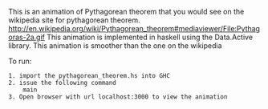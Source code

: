 This is an animation of Pythagorean theorem that you would see on the wikipedia site for pythagorean theorem.
http://en.wikipedia.org/wiki/Pythagorean_theorem#mediaviewer/File:Pythagoras-2a.gif
This animation is implemented in haskell using the Data.Active library. This animation is smoother than the one on the wikipedia

To run:

	1. import the pythagorean_theorem.hs into GHC
	2. issue the following command
		main
	3. Open browser with url localhost:3000 to view the animation

